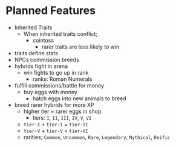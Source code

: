 # Planned Features
- Inherited Traits
  - When inherited traits conflict;
    - cointoss
      - rarer traits are less likely to win
- traits define stats
- NPCs commission breeds
- hybrids fight in arena
  - win fights to go up in rank
    - ranks: Roman Numerals
- fulfill commissions/battle for money
  - buy eggs with money
    - hatch eggs into new animals to breed
- breed rarer hybrids for more XP
  - higher tier = rarer eggs in shop
    - tiers: `I`, `II`, `III`, `IV`, `V`, `VI`
  - `tier-I` + `tier-I` = `tier-II`
  - `tier-V` + `tier-V` = `tier-VI`
  - rarities; `Common`, `Uncommon`, `Rare`, `Legendary`, `Mythical`, `Deific`
